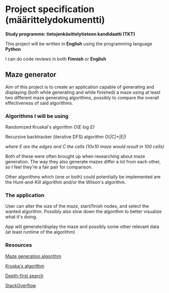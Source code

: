 # Project specification (määrittelydokumentti)

**Study programme: tietojenkäsittelytieteen kandidaatti (TKT)**

This project will be written in **English** using the programming language **Python**

I can do code reviews in both **Finnish** or **English**

## Maze generator

Aim of this project is to create an application capable of generating and displaying (both while generating and while finished) a maze using at least two different maze generating algorithms, possibly to compare the overall effectiveness of said algorithms.

### Algorithms I will be using

Randomized Kruskal's algorithm *O(E log E)*

Recursive backtracker (iterative DFS) algorithm *O(|C|+|E|)*

*where E are the edges and C the cells (10x10 maze would result in 100 cells)*

Both of these were often brought up when researching about maze generation. The way they also generate mazes differ a lot from each other, so I feel they're a fair pair for comparison.

Other algorithms which (one or both) could potentially be implemented are the Hunt-and-Kill algorithm and/or the Wilson's algorithm.

### The application

User can alter the size of the maze, start/finish nodes, and select the wanted algorithm. Possibly also slow down the algorithm to better visualize what it's doing.

App will generate/display the maze and possibly some other relevant data (at least runtime of the algorithm)

### Resources

[Maze generation algorithm](https://en.wikipedia.org/wiki/Maze_generation_algorithm)

[Kruska's algorithm](https://en.wikipedia.org/wiki/Kruskal%27s_algorithm)

[Depth-first search](https://en.wikipedia.org/wiki/Depth-first_search)

[StackOverflow](https://stackoverflow.com/questions/38502/whats-a-good-algorithm-to-generate-a-maze)
